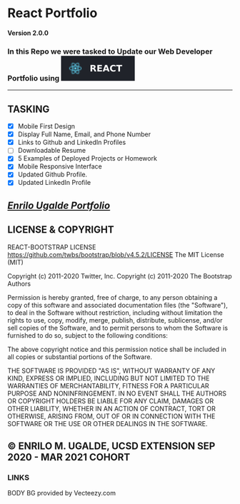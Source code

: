 # React Portfolio
**Version 2.0.0**
### In this Repo we were tasked to Update our Web Developer Portfolio using <img src="src\assets\images\React.svg">
--- 
## TASKING
- [X] Mobile First Design
- [X] Display Full Name, Email, and Phone Number
- [X] Links to Github and LinkedIn Profiles
- [ ] Downloadable Resume
- [X] 5 Examples of Deployed Projects or Homework
- [X] Mobile Responsive Interface
- [X] Updated Github Profile.
- [X] Updated LinkedIn Profile

<a href="https://jruuuu.github.io">***Enrilo Ugalde Portfolio***</a>
---
## LICENSE & COPYRIGHT
REACT-BOOTSTRAP LICENSE
https://github.com/twbs/bootstrap/blob/v4.5.2/LICENSE
The MIT License (MIT)

Copyright (c) 2011-2020 Twitter, Inc.
Copyright (c) 2011-2020 The Bootstrap Authors

Permission is hereby granted, free of charge, to any person obtaining a copy
of this software and associated documentation files (the "Software"), to deal
in the Software without restriction, including without limitation the rights
to use, copy, modify, merge, publish, distribute, sublicense, and/or sell
copies of the Software, and to permit persons to whom the Software is
furnished to do so, subject to the following conditions:

The above copyright notice and this permission notice shall be included in
all copies or substantial portions of the Software.

THE SOFTWARE IS PROVIDED "AS IS", WITHOUT WARRANTY OF ANY KIND, EXPRESS OR
IMPLIED, INCLUDING BUT NOT LIMITED TO THE WARRANTIES OF MERCHANTABILITY,
FITNESS FOR A PARTICULAR PURPOSE AND NONINFRINGEMENT. IN NO EVENT SHALL THE
AUTHORS OR COPYRIGHT HOLDERS BE LIABLE FOR ANY CLAIM, DAMAGES OR OTHER
LIABILITY, WHETHER IN AN ACTION OF CONTRACT, TORT OR OTHERWISE, ARISING FROM,
OUT OF OR IN CONNECTION WITH THE SOFTWARE OR THE USE OR OTHER DEALINGS IN
THE SOFTWARE.

&copy; ENRILO M. UGALDE, UCSD EXTENSION SEP 2020 - MAR 2021 COHORT
----
### LINKS
BODY BG provided by Vecteezy.com

